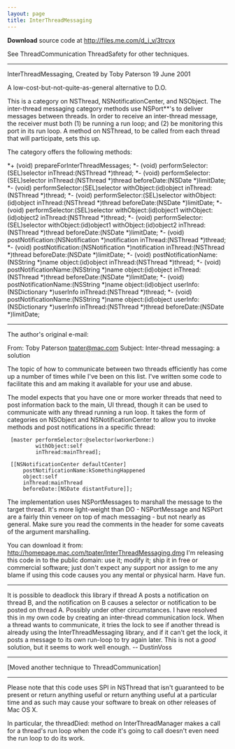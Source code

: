 ```yaml
---
layout: page
title: InterThreadMessaging
---
```


**Download** source code at http://files.me.com/d_j_v/3trcvx

See ThreadCommunication ThreadSafety for other techniques.

----

InterThreadMessaging, Created by Toby Paterson 19 June 2001

A low-cost-but-not-quite-as-general alternative to D.O.

This is a category on NSThread, NSNotificationCenter, and NSObject. The inter-thread messaging category methods use NSPort**'s to deliver messages between threads.  In order to receive an inter-thread message, the receiver must both (1) be running a run loop; and (2) be monitoring this port in its run loop. A method on NSThread, to be called from each thread that will participate, sets this up.

The category offers the following methods:

*+ (void) prepareForInterThreadMessages;
*- (void) performSelector:(SEL)selector inThread:(NSThread *)thread;
*- (void) performSelector:(SEL)selector inThread:(NSThread *)thread beforeDate:(NSDate *)limitDate;
*- (void) performSelector:(SEL)selector withObject:(id)object inThread:(NSThread *)thread;
*- (void) performSelector:(SEL)selector withObject:(id)object inThread:(NSThread *)thread beforeDate:(NSDate *)limitDate;
*- (void) performSelector:(SEL)selector withObject:(id)object1 withObject:(id)object2 inThread:(NSThread *)thread;
*- (void) performSelector:(SEL)selector withObject:(id)object1 withObject:(id)object2 inThread:(NSThread *)thread beforeDate:(NSDate *)limitDate;
*- (void) postNotification:(NSNotification *)notification inThread:(NSThread *)thread;
*- (void) postNotification:(NSNotification *)notification inThread:(NSThread *)thread beforeDate:(NSDate *)limitDate;
*- (void) postNotificationName:(NSString *)name object:(id)object inThread:(NSThread *)thread;
*- (void) postNotificationName:(NSString *)name object:(id)object inThread:(NSThread *)thread beforeDate:(NSDate *)limitDate;
*- (void) postNotificationName:(NSString *)name object:(id)object userInfo:(NSDictionary *)userInfo inThread:(NSThread *)thread;
*- (void) postNotificationName:(NSString *)name object:(id)object userInfo:(NSDictionary *)userInfo inThread:(NSThread *)thread beforeDate:(NSDate *)limitDate;


----

The author's original e-mail:
    
From: Toby Paterson <tpater@mac.com>
Subject: Inter-thread messaging: a solution

The topic of how to communicate between two threads efficiently has come 
up a number of times while I've been on this list.  I've written some 
code to facilitate this and am making it available for your use and 
abuse.

The model expects that you have one or more worker threads that need to 
post information back to the main, UI thread, though it can be used to 
communicate with any thread running a run loop.  It takes the form of 
categories on NSObject and NSNotificationCenter to allow you to invoke 
methods and post notifications in a specific thread:

     [master performSelector:@selector(workerDone:)
             withObject:self
             inThread:mainThread];

     [[NSNotificationCenter defaultCenter]
         postNotificationName:kSomethingHappened
         object:self
         inThread:mainThread
         beforeDate:[NSDate distantFuture]];

The implementation uses NSPortMessages to marshall the message to the 
target thread.  It's more light-weight than DO - NSPortMessage and 
NSPort are a fairly thin veneer on top of mach messaging - but not 
nearly as general.  Make sure you read the comments in the header for 
some caveats of the argument marshalling.

You can download it from:   
http://homepage.mac.com/tpater/InterThreadMessaging.dmg
I'm releasing this code in to the public domain: use it; modify it; ship 
it in free or commercial software; just don't expect any support nor 
assign to me any blame if using this code causes you any mental or 
physical harm.  Have fun.


----

It is possible to deadlock this library if thread A posts a notification on thread B, and the notification on B causes a selector or notification to be posted on thread A. Possibly under other circumstances. I have resolved this in my own code by creating an inter-thread communication lock. When a thread wants to communicate, it tries the lock to see if another thread is already using the InterThreadMessaging library, and if it can't get the lock, it posts a message to its own run-loop to try again later. This is not a *good* solution, but it seems to work well enough. -- DustinVoss

----

[Moved another technique to ThreadCommunication]

----

Please note that this code uses SPI in NSThread that isn't guaranteed to be present or return anything useful or return anything useful at a particular time and as such may cause your software to break on other releases of Mac OS X.

In particular, the threadDied: method on InterThreadManager makes a call for a thread's run loop when the code it's going to call doesn't even need the run loop to do its work.

